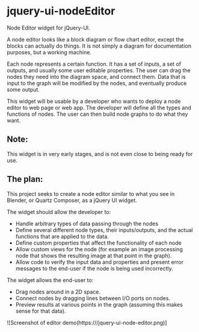 jquery-ui-nodeEditor
====================

Node Editor widget for jQuery-UI.

A node editor looks like a block diagram or flow chart editor, except the blocks can actually do things.  It is not simply a diagram for documentation purposes, but a working machine.

Each node represents a certain function.  It has a set of inputs, a set of outputs, and usually some user editable properties.  The user can drag the nodes they need into the diagram space, and connect them.  Data that is input to the graph will be modified by the nodes, and eventually produce some output.

This widget will be usable by a developer who wants to deploy a node editor to web page or web app.  The developer will define all the types and functions of nodes. The user can then build node graphs to do what they want.

Note:
------------
This widget is in very early stages, and is not even close to being ready for use.

The plan:
---------
This project seeks to create a node editor similar to what you see in Blender, or Quartz Composer, as a jQuery UI widget.

The widget should allow the developer to:
  * Handle arbitrary types of data passing through the nodes
  * Define several different node types, their inputs/outputs, and the actual functions that are applied to the data.
  * Define custom properties that affect the functionality of each node
  * Allow custom views for the node (for example an image processing node that shows the resulting image at that point in the graph).
  * Allow code to verify the input data and properties and present error messages to the end-user if the node is being used incorrectly.

The widget allows the end-user to:
  * Drag nodes around in a 2D space.
  * Connect nodes by dragging lines between I/O ports on nodes.
  * Preview results at various points in the graph (assuming this makes sense for that data).


![Screenshot of editor demo(https:///jquery-ui-node-editor.png)]